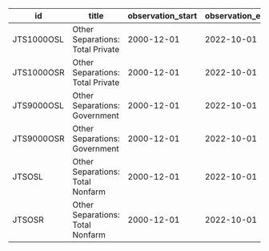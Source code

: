| id         | title                            | observation_start   | observation_end   |
|------------|----------------------------------|---------------------|-------------------|
| JTS1000OSL | Other Separations: Total Private | 2000-12-01          | 2022-10-01        |
| JTS1000OSR | Other Separations: Total Private | 2000-12-01          | 2022-10-01        |
| JTS9000OSL | Other Separations: Government    | 2000-12-01          | 2022-10-01        |
| JTS9000OSR | Other Separations: Government    | 2000-12-01          | 2022-10-01        |
| JTSOSL     | Other Separations: Total Nonfarm | 2000-12-01          | 2022-10-01        |
| JTSOSR     | Other Separations: Total Nonfarm | 2000-12-01          | 2022-10-01        |